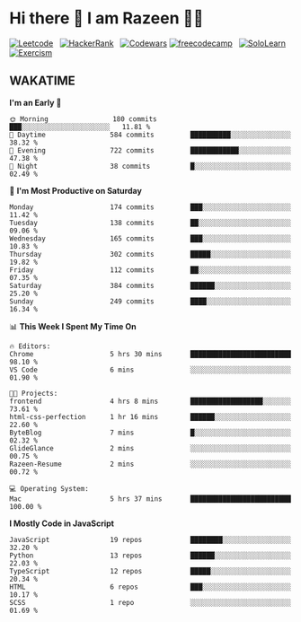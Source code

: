 # Hi there 👋 I am Razeen 👩‍💻


[![Leetcode](https://img.shields.io/badge/-LeetCode-FFA116?style=for-the-badge&logo=LeetCode&logoColor=black)](https://leetcode.com/razeenshaikh/)&nbsp;&nbsp;
[![HackerRank](https://img.shields.io/badge/-Hackerrank-2EC866?style=for-the-badge&logo=HackerRank&logoColor=white)](https://www.hackerrank.com/profile/razeen_m_shaikh)&nbsp;&nbsp;
[![Codewars](https://img.shields.io/badge/Codewars-B1361E?style=for-the-badge&logo=Codewars&logoColor=white)](https://www.codewars.com/users/razeen_shaikh)
[![freecodecamp](https://img.shields.io/badge/freecodecamp-27273D?style=for-the-badge&logo=freecodecamp&logoColor=white)](https://www.freecodecamp.org/razeen)&nbsp;&nbsp;
[![SoloLearn](https://img.shields.io/badge/-Sololearn-3a464b?style=for-the-badge&logo=Sololearn&logoColor=white)](https://www.sololearn.com/en/profile/30940776)&nbsp;&nbsp;
[![Exercism](https://img.shields.io/badge/Exercism-009CAB?style=for-the-badge&logo=exercism&logoColor=white)](https://exercism.org/profiles/Razeen-Shaikh)

## WAKATIME

<!--START_SECTION:waka-->
**I'm an Early 🐤** 

```text
🌞 Morning                180 commits         ███░░░░░░░░░░░░░░░░░░░░░░   11.81 % 
🌆 Daytime                584 commits         ██████████░░░░░░░░░░░░░░░   38.32 % 
🌃 Evening                722 commits         ████████████░░░░░░░░░░░░░   47.38 % 
🌙 Night                  38 commits          █░░░░░░░░░░░░░░░░░░░░░░░░   02.49 % 
```
📅 **I'm Most Productive on Saturday** 

```text
Monday                   174 commits         ███░░░░░░░░░░░░░░░░░░░░░░   11.42 % 
Tuesday                  138 commits         ██░░░░░░░░░░░░░░░░░░░░░░░   09.06 % 
Wednesday                165 commits         ███░░░░░░░░░░░░░░░░░░░░░░   10.83 % 
Thursday                 302 commits         █████░░░░░░░░░░░░░░░░░░░░   19.82 % 
Friday                   112 commits         ██░░░░░░░░░░░░░░░░░░░░░░░   07.35 % 
Saturday                 384 commits         ██████░░░░░░░░░░░░░░░░░░░   25.20 % 
Sunday                   249 commits         ████░░░░░░░░░░░░░░░░░░░░░   16.34 % 
```


📊 **This Week I Spent My Time On** 

```text
🔥 Editors: 
Chrome                   5 hrs 30 mins       █████████████████████████   98.10 % 
VS Code                  6 mins              ░░░░░░░░░░░░░░░░░░░░░░░░░   01.90 % 

🐱‍💻 Projects: 
frontend                 4 hrs 8 mins        ██████████████████░░░░░░░   73.61 % 
html-css-perfection      1 hr 16 mins        ██████░░░░░░░░░░░░░░░░░░░   22.60 % 
ByteBlog                 7 mins              █░░░░░░░░░░░░░░░░░░░░░░░░   02.32 % 
GlideGlance              2 mins              ░░░░░░░░░░░░░░░░░░░░░░░░░   00.75 % 
Razeen-Resume            2 mins              ░░░░░░░░░░░░░░░░░░░░░░░░░   00.72 % 

💻 Operating System: 
Mac                      5 hrs 37 mins       █████████████████████████   100.00 % 
```

**I Mostly Code in JavaScript** 

```text
JavaScript               19 repos            ████████░░░░░░░░░░░░░░░░░   32.20 % 
Python                   13 repos            ██████░░░░░░░░░░░░░░░░░░░   22.03 % 
TypeScript               12 repos            █████░░░░░░░░░░░░░░░░░░░░   20.34 % 
HTML                     6 repos             ███░░░░░░░░░░░░░░░░░░░░░░   10.17 % 
SCSS                     1 repo              ░░░░░░░░░░░░░░░░░░░░░░░░░   01.69 % 
```




<!--END_SECTION:waka-->
